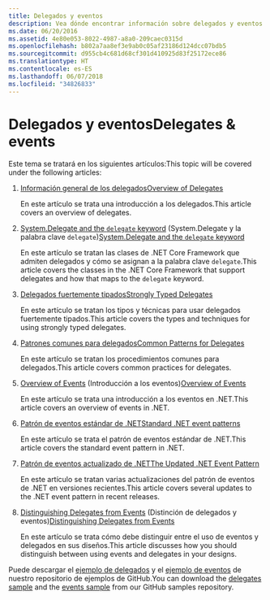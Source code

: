 ```yaml
---
title: Delegados y eventos
description: Vea dónde encontrar información sobre delegados y eventos en la documentación de .NET Core.
ms.date: 06/20/2016
ms.assetid: 4e80e053-8022-4987-a8a0-209caec0315d
ms.openlocfilehash: b802a7aa8ef3e9ab0c05af23186d124dcc07bdb5
ms.sourcegitcommit: d955cb4c681d68cf301d410925d83f25172ece86
ms.translationtype: HT
ms.contentlocale: es-ES
ms.lasthandoff: 06/07/2018
ms.locfileid: "34826833"
---
```

# <a name="delegates--events"></a><span data-ttu-id="03f9e-103">Delegados y eventos</span><span class="sxs-lookup"><span data-stu-id="03f9e-103">Delegates & events</span></span>

<span data-ttu-id="03f9e-104">Este tema se tratará en los siguientes artículos:</span><span class="sxs-lookup"><span data-stu-id="03f9e-104">This topic will be covered under the following articles:</span></span>

1. [<span data-ttu-id="03f9e-105">Información general de los delegados</span><span class="sxs-lookup"><span data-stu-id="03f9e-105">Overview of Delegates</span></span>](delegates-overview.md)

    <span data-ttu-id="03f9e-106">En este artículo se trata una introducción a los delegados.</span><span class="sxs-lookup"><span data-stu-id="03f9e-106">This article covers an overview of delegates.</span></span>

2. <span data-ttu-id="03f9e-107">[System.Delegate and the `delegate` keyword](delegate-class.md) (System.Delegate y la palabra clave `delegate`)</span><span class="sxs-lookup"><span data-stu-id="03f9e-107">[System.Delegate and the `delegate` keyword](delegate-class.md)</span></span>

    <span data-ttu-id="03f9e-108">En este artículo se tratan las clases de .NET Core Framework que admiten delegados y cómo se asignan a la palabra clave `delegate`.</span><span class="sxs-lookup"><span data-stu-id="03f9e-108">This article covers the classes in the .NET Core Framework that support delegates and how that maps to the `delegate` keyword.</span></span>

3. [<span data-ttu-id="03f9e-109">Delegados fuertemente tipados</span><span class="sxs-lookup"><span data-stu-id="03f9e-109">Strongly Typed Delegates</span></span>](delegates-strongly-typed.md)

    <span data-ttu-id="03f9e-110">En este artículo se tratan los tipos y técnicas para usar delegados fuertemente tipados.</span><span class="sxs-lookup"><span data-stu-id="03f9e-110">This article covers the types and techniques for using strongly typed delegates.</span></span>

4. [<span data-ttu-id="03f9e-111">Patrones comunes para delegados</span><span class="sxs-lookup"><span data-stu-id="03f9e-111">Common Patterns for Delegates</span></span>](delegates-patterns.md)

    <span data-ttu-id="03f9e-112">En este artículo se tratan los procedimientos comunes para delegados.</span><span class="sxs-lookup"><span data-stu-id="03f9e-112">This article covers common practices for delegates.</span></span>

5. <span data-ttu-id="03f9e-113">[Overview of Events](events-overview.md) (Introducción a los eventos)</span><span class="sxs-lookup"><span data-stu-id="03f9e-113">[Overview of Events](events-overview.md)</span></span>

    <span data-ttu-id="03f9e-114">En este artículo se trata una introducción a los eventos en .NET.</span><span class="sxs-lookup"><span data-stu-id="03f9e-114">This article covers an overview of events in .NET.</span></span>

6. [<span data-ttu-id="03f9e-115">Patrón de eventos estándar de .NET</span><span class="sxs-lookup"><span data-stu-id="03f9e-115">Standard .NET event patterns</span></span>](event-pattern.md)

    <span data-ttu-id="03f9e-116">En este artículo se trata el patrón de eventos estándar de .NET.</span><span class="sxs-lookup"><span data-stu-id="03f9e-116">This article covers the standard event pattern in .NET.</span></span>

7. [<span data-ttu-id="03f9e-117">Patrón de eventos actualizado de .NET</span><span class="sxs-lookup"><span data-stu-id="03f9e-117">The Updated .NET Event Pattern</span></span>](modern-events.md)

    <span data-ttu-id="03f9e-118">En este artículo se tratan varias actualizaciones del patrón de eventos de .NET en versiones recientes.</span><span class="sxs-lookup"><span data-stu-id="03f9e-118">This article covers several updates to the .NET event pattern in recent releases.</span></span>

8. <span data-ttu-id="03f9e-119">[Distinguishing Delegates from Events](distinguish-delegates-events.md) (Distinción de delegados y eventos)</span><span class="sxs-lookup"><span data-stu-id="03f9e-119">[Distinguishing Delegates from Events](distinguish-delegates-events.md)</span></span>

    <span data-ttu-id="03f9e-120">En este artículo se trata cómo debe distinguir entre el uso de eventos y delegados en sus diseños.</span><span class="sxs-lookup"><span data-stu-id="03f9e-120">This article discusses how you should distinguish between using events and delegates in your designs.</span></span>
 
<span data-ttu-id="03f9e-121">Puede descargar el [ejemplo de delegados](https://github.com/dotnet/samples/tree/master/csharp/delegates-and-events) y el [ejemplo de eventos](https://github.com/dotnet/samples/tree/master/csharp/events) de nuestro repositorio de ejemplos de GitHub.</span><span class="sxs-lookup"><span data-stu-id="03f9e-121">You can download the [delegates sample](https://github.com/dotnet/samples/tree/master/csharp/delegates-and-events) and the [events sample](https://github.com/dotnet/samples/tree/master/csharp/events) from our GitHub samples repository.</span></span>
